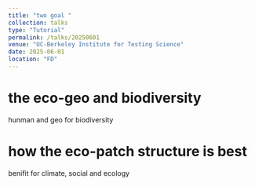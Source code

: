 ```yaml
---
title: "two goal "
collection: talks
type: "Tutorial"
permalink: /talks/20250601
venue: "UC-Berkeley Institute for Testing Science"
date: 2025-06-01
location: "FD"
---
```


# the eco-geo and biodiversity 
  hunman and geo for biodiversity
# how the eco-patch structure is best 
  benifit for climate, social and ecology

